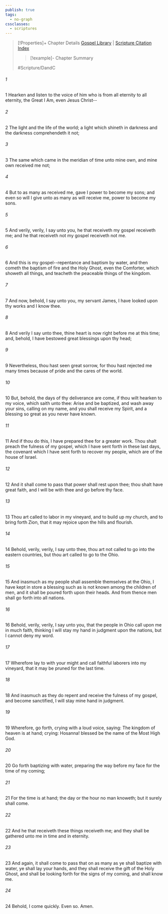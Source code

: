 ```yaml
---
publish: true
tags:
  - no-graph
cssclasses:
  - scriptures
---
```

>[!Properties]+ Chapter Details
>[Gospel Library](https://churchofjesuschrist.org/study/scriptures/dc-testament/dc/39?lang=eng)    |    [Scripture Citation Index](https://scriptures.byu.edu/#12e27::c12e27)
>>[!example]- Chapter Summary
>> 
> 
>
>#Scripture/DandC
###### 1
1 Hearken and listen to the voice of him who is from all eternity to all eternity, the Great I Am, even Jesus Christ--
###### 2
2 The light and the life of the world; a light which shineth in darkness and the darkness comprehendeth it not;
###### 3
3 The same which came in the meridian of time unto mine own, and mine own received me not;
###### 4
4 But to as many as received me, gave I power to become my sons; and even so will I give unto as many as will receive me, power to become my sons.
###### 5
5 And verily, verily, I say unto you, he that receiveth my gospel receiveth me; and he that receiveth not my gospel receiveth not me.
###### 6
6 And this is my gospel--repentance and baptism by water, and then cometh the baptism of fire and the Holy Ghost, even the Comforter, which showeth all things, and teacheth the peaceable things of the kingdom.
###### 7
7 And now, behold, I say unto you, my servant James, I have looked upon thy works and I know thee.
###### 8
8 And verily I say unto thee, thine heart is now right before me at this time; and, behold, I have bestowed great blessings upon thy head;
###### 9
9 Nevertheless, thou hast seen great sorrow, for thou hast rejected me many times because of pride and the cares of the world.
###### 10
10 But, behold, the days of thy deliverance are come, if thou wilt hearken to my voice, which saith unto thee: Arise and be baptized, and wash away your sins, calling on my name, and you shall receive my Spirit, and a blessing so great as you never have known.
###### 11
11 And if thou do this, I have prepared thee for a greater work. Thou shalt preach the fulness of my gospel, which I have sent forth in these last days, the covenant which I have sent forth to recover my people, which are of the house of Israel.
###### 12
12 And it shall come to pass that power shall rest upon thee; thou shalt have great faith, and I will be with thee and go before thy face.
###### 13
13 Thou art called to labor in my vineyard, and to build up my church, and to bring forth Zion, that it may rejoice upon the hills and flourish.
###### 14
14 Behold, verily, verily, I say unto thee, thou art not called to go into the eastern countries, but thou art called to go to the Ohio.
###### 15
15 And inasmuch as my people shall assemble themselves at the Ohio, I have kept in store a blessing such as is not known among the children of men, and it shall be poured forth upon their heads. And from thence men shall go forth into all nations.
###### 16
16 Behold, verily, verily, I say unto you, that the people in Ohio call upon me in much faith, thinking I will stay my hand in judgment upon the nations, but I cannot deny my word.
###### 17
17 Wherefore lay to with your might and call faithful laborers into my vineyard, that it may be pruned for the last time.
###### 18
18 And inasmuch as they do repent and receive the fulness of my gospel, and become sanctified, I will stay mine hand in judgment.
###### 19
19 Wherefore, go forth, crying with a loud voice, saying: The kingdom of heaven is at hand; crying: Hosanna! blessed be the name of the Most High God.
###### 20
20 Go forth baptizing with water, preparing the way before my face for the time of my coming;
###### 21
21 For the time is at hand; the day or the hour no man knoweth; but it surely shall come.
###### 22
22 And he that receiveth these things receiveth me; and they shall be gathered unto me in time and in eternity.
###### 23
23 And again, it shall come to pass that on as many as ye shall baptize with water, ye shall lay your hands, and they shall receive the gift of the Holy Ghost, and shall be looking forth for the signs of my coming, and shall know me.
###### 24
24 Behold, I come quickly. Even so. Amen.
